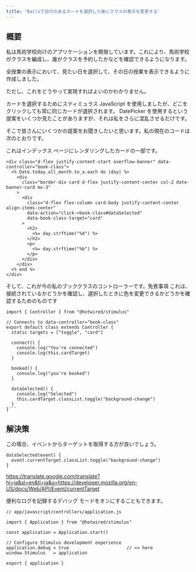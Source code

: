 ```yaml
---
title: 'Railsで日付のあるカードを選択した後にクラスの表示を変更する'
---
```


## 概要
私は馬術学校向けのアプリケーションを開発しています。これにより、馬術学校がクラスを編成し、誰がクラスを予約したかなどを確認できるようになります。

全授業の表示において、見たい日を選択して、その日の授業を表示できるように作成しました。

ただし、これをどうやって実現すればよいのかわかりません。

カードを選択するためにスティミュラス JavaScript を使用しましたが、どこをクリックしても常に同じカードが選択されます。 DatePicker を使用するという提案をいくつか見たことがありますが、それは私をさらに混乱させるだけです。

そこで皆さんにいくつかの提案をお聞きしたいと思います。私の現在のコードは次のとおりです。

これはインデックス ページにレンダリングしたカードの一部です。

```
<div class="d-flex justify-content-start overflow-banner" data-controller="book-class">
  <% Date.today.all_month.to_a.each do |day| %>
    <div
      class="border-div card d-flex justify-content-center col-2 date-banner-card mx-3"
    >
      <div
        class="d-flex flex-column card-body justify-content-center align-items-center"
        data-action="click->book-class#dataSelected"
        data-book-class-target="card"
      >
        <h2>
          <%= day.strftime("%d") %>
        </h2>
        <p>
          <%= day.strftime("%b") %>
        </p>
      </div>
    </div>
  <% end %>
</div>

```
そして、これが今の私のブッククラスのコントローラーです。免責事項 これは、接続されているかどうかを確認し、選択したときに色を変更できるかどうかを確認するためのものです

```
import { Controller } from "@hotwired/stimulus"

// Connects to data-controller="book-class"
export default class extends Controller {
  static targets = ["toggle", "card"]

  connect() {
    console.log("You're connected")
    console.log(this.cardTarget)
  }

  booked() {
    console.log("you're booked")
  }

  dataSelected() {
    console.log("Selected")
    this.cardTarget.classList.toggle("background-change")
  }
}```

```
## 解決策
この場合、イベントからターゲットを取得する方が良いでしょう。

```
dataSelected(event) {
  event.currentTarget.classList.toggle("background-change")
}

```
https://translate.google.com/translate?hl=ja&sl=en&tl=ja&u=https://developer.mozilla.org/en-US/docs/Web/API/Event/currentTarget

便利なログを記録するデバッグ モードをオンにすることもできます。

```
// app/javascript/controllers/application.js

import { Application } from "@hotwired/stimulus"

const application = Application.start()

// Configure Stimulus development experience
application.debug = true                      // <= here
window.Stimulus   = application

export { application }

```
